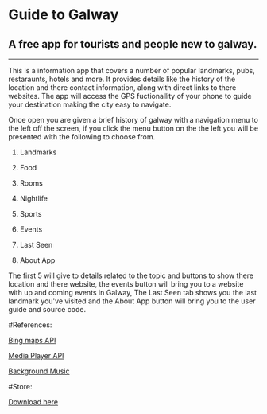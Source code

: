 # Guide to Galway
## A free app for tourists and people new to galway.
----

This is a information app that covers a number of popular landmarks, pubs, restaraunts, hotels and more. It provides details like the history of the location and there contact information, along with direct links to there websites. The app will access the GPS fuctionallity of your phone to guide your destination making the city easy to navigate.

Once open you are given a brief history of galway with a navigation menu to the left off the screen, if you click the menu button on the the left you will be presented with the following to choose from.

1. Landmarks

2. Food

3. Rooms

4. Nightlife

5. Sports

6. Events

7. Last Seen

8. About App

The first 5 will give to details related to the topic and buttons to show there location and there website, the events button will bring you to a website with up and coming events in Galway, The Last Seen tab shows you the last landmark you've visited and the About App button will bring you to the user guide and source code.

#References:

[Bing maps API](https://docs.microsoft.com/en-us/windows/uwp/maps-and-location/)

[Media Player API](https://msdn.microsoft.com/en-us/library/windows/desktop/dd758070(v=vs.85).aspx)

[Background Music](http://www.bensound.com/)

#Store:

[Download here](https://www.microsoft.com/en-us/store/p/galway-guide/9ns02w2v9dlb)